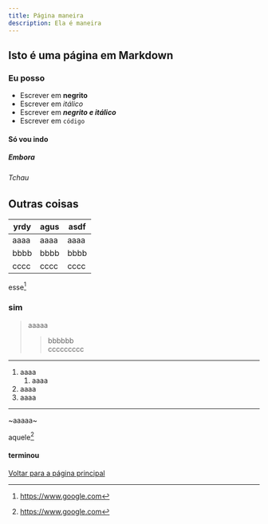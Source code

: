```yaml
---
title: Página maneira
description: Ela é maneira
---
```


## Isto é uma página em Markdown

### Eu posso
- Escrever em **negrito**  
- Escrever em _itálico_  
- Escrever em _**negrito e itálico**_  
- Escrever em `código`

#### Só vou indo

##### Embora

###### Tchau

## Outras coisas

| yrdy | agus | asdf |
| --- | --- | --- |
| aaaa | aaaa | aaaa |
| bbbb | bbbb | bbbb |
| cccc | cccc | cccc |

esse[^1]  

### sim

> aaaaa  
>> bbbbbb  
>> ccccccccc  

***

1. aaaa
    1. aaaa
1. aaaa
1. aaaa

***

~aaaaa~

aquele[^1]  

[^1]: https://www.google.com

#### terminou

[Voltar para a página principal](/)
